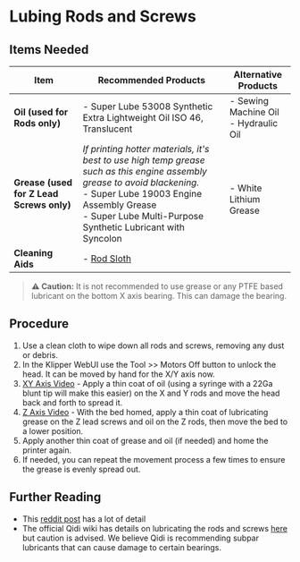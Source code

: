 # Lubing Rods and Screws

## Items Needed

| Item | Recommended Products                                                                | Alternative Products |
|-----------------|-----------------------------------------------------------------------------|--------------|
| **Oil (used for Rods only)**        | - Super Lube 53008 Synthetic Extra Lightweight Oil ISO 46, Translucent | - Sewing Machine Oil <br> - Hydraulic Oil|
| **Grease (used for Z Lead Screws only)** | _If printing hotter materials, it's best to use high temp grease such as this engine assembly grease to avoid blackening._ <br> - Super Lube 19003 Engine Assembly Grease </br> - Super Lube Multi-Purpose Synthetic Lubricant with Syncolon | </br> - White Lithium Grease |
| **Cleaning Aids** | - [Rod Sloth](https://www.printables.com/model/605305-rod-sloth-fits-most-3d-printers-prusa-bambu-creali) | |


> **⚠️ Caution:** It is not recommended to use grease or any PTFE based lubricant on the bottom X axis bearing. This can damage the bearing.

## Procedure

1. Use a clean cloth to wipe down all rods and screws, removing any dust or debris.
1. In the Klipper WebUI use the Tool >> Motors Off button to unlock the head. It can be moved by hand for the X/Y axis now.
1. [XY Axis Video](https://www.youtube.com/watch?v=LwAsZDIng5w) - Apply a thin coat of oil (using a syringe with a 22Ga blunt tip will make this easier) on the X and Y rods and move the head back and forth to spread it. 
1. [Z Axis Video](https://www.youtube.com/watch?v=V3oVYWs7v6c) - With the bed homed, apply a thin coat of lubricating grease on the Z lead screws and oil on the Z rods, then move the bed to a lower position. 
1. Apply another thin coat of grease and oil (if needed) and home the printer again.
1. If needed, you can repeat the movement process a few times to ensure the grease is evenly spread out.


## Further Reading

- This [reddit post](https://www.reddit.com/r/3Dprinting/comments/190oyf6/comment/khf05hr/) has a lot of detail
- The official Qidi wiki has details on lubricating the rods and screws [here](https://wiki.qidi3d.com/en/X-Plus4/Manual/Maintenance-Manual) but caution is advised. We believe Qidi is recommending subpar lubricants that can cause damage to certain bearings.